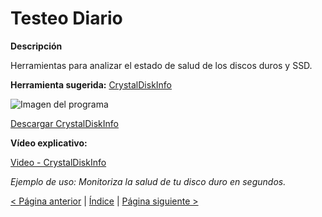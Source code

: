 # Testeo Diario

**Descripción**

Herramientas para analizar el estado de salud de los discos duros y SSD.

**Herramienta sugerida:**  [CrystalDiskInfo](https://crystalmark.info/en/software/crystaldiskinfo/)

![Imagen del programa](https://encrypted-tbn0.gstatic.com/images?q=tbn:ANd9GcQy18lga22df5S2EJnHGJ87vs0AucGD-QIhPQ&s)

[Descargar CrystalDiskInfo](https://sourceforge.net/projects/crystaldiskinfo/)

**Vídeo explicativo:**

  [Video - CrystalDiskInfo](https://www.youtube.com/watch?v=MHOBFQfDpXc)

_Ejemplo de uso: Monitoriza la salud de tu disco duro en segundos._

[< Página anterior](https://github.com/josemurillorajo/Kit-de-herramientas-basicas/blob/main/1.%20Informaci%C3%B3n%20del%20sistema.md) | [Índice](https://github.com/josemurillorajo/Kit-de-herramientas-basicas/blob/main/README.md) | [Página siguiente >](https://github.com/josemurillorajo/Kit-de-herramientas-basicas/blob/main/3.%20Recuperaci%C3%B3n%20de%20Sistema.md)
